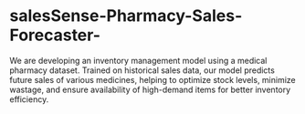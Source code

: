 # salesSense-Pharmacy-Sales-Forecaster-
We are developing an inventory management model using a medical pharmacy dataset. Trained on historical sales data, our model predicts future sales of various medicines, helping to optimize stock levels, minimize wastage, and ensure availability of high-demand items for better inventory efficiency.
